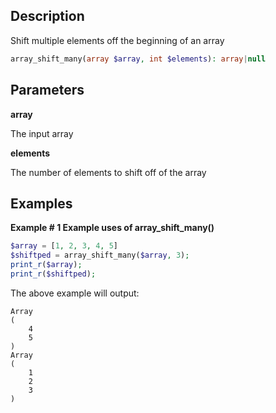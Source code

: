 ## Description

Shift multiple elements off the beginning of an array

```php
array_shift_many(array $array, int $elements): array|null
```

## Parameters

**array**

The input array

**elements**

The number of elements to shift off of the array


## Examples

**Example # 1 Example uses of array_shift_many()**

```php
$array = [1, 2, 3, 4, 5]
$shiftped = array_shift_many($array, 3);
print_r($array);
print_r($shiftped);
```

The above example will output:

```
Array
(
    4
    5
)
Array
(
    1
    2
    3
)
```